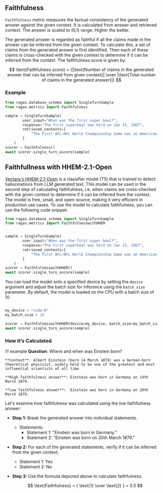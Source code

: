 ## Faithfulness

`Faithfulness` metric measures the factual consistency of the generated answer against the given context. It is calculated from answer and retrieved context. The answer is scaled to (0,1) range. Higher the better.

The generated answer is regarded as faithful if all the claims made in the answer can be inferred from the given context. To calculate this, a set of claims from the generated answer is first identified. Then each of these claims is cross-checked with the given context to determine if it can be inferred from the context. The faithfulness score is given by:

$$
\text{Faithfulness score} = {|\text{Number of claims in the generated answer that can be inferred from given context}| \over |\text{Total number of claims in the generated answer}|}
$$


### Example

```python
from ragas.database_schema import SingleTurnSample 
from ragas.metrics import Faithfulness

sample = SingleTurnSample(
        user_input="When was the first super bowl?",
        response="The first superbowl was held on Jan 15, 1967",
        retrieved_contexts=[
            "The First AFL–NFL World Championship Game was an American football game played on January 15, 1967, at the Los Angeles Memorial Coliseum in Los Angeles."
        ]
    )
scorer = Faithfulness()
await scorer.single_turn_ascore(sample)
```


## Faithfullness with HHEM-2.1-Open

[Vectara's HHEM-2.1-Open](https://vectara.com/blog/hhem-2-1-a-better-hallucination-detection-model/) is a classifier model (T5) that is trained to detect hallucinations from LLM generated text. This model can be used in the second step of calculating faithfulness, i.e. when claims are cross-checked with the given context to determine if it can be inferred from the context. The model is free, small, and open-source, making it very efficient in production use cases. To use the model to calculate faithfulness, you can use the following code snippet:

```python
from ragas.database_schema import SingleTurnSample 
from ragas.metrics import FaithfulnesswithHHEM


sample = SingleTurnSample(
        user_input="When was the first super bowl?",
        response="The first superbowl was held on Jan 15, 1967",
        retrieved_contexts=[
            "The First AFL–NFL World Championship Game was an American football game played on January 15, 1967, at the Los Angeles Memorial Coliseum in Los Angeles."
        ]
    )
scorer = FaithfulnesswithHHEM()
await scorer.single_turn_ascore(sample)

```

You can load the model onto a specified device by setting the `device` argument and adjust the batch size for inference using the `batch_size` parameter. By default, the model is loaded on the CPU with a batch size of 10

```python

my_device = "cuda:0"
my_batch_size = 10

scorer = FaithfulnesswithHHEM(device=my_device, batch_size=my_batch_size)
await scorer.single_turn_ascore(sample)
```


### How It’s Calculated 

!!! example
    **Question**: Where and when was Einstein born?

    **Context**: Albert Einstein (born 14 March 1879) was a German-born theoretical physicist, widely held to be one of the greatest and most influential scientists of all time

    **High faithfulness answer**: Einstein was born in Germany on 14th March 1879.

    **Low faithfulness answer**:  Einstein was born in Germany on 20th March 1879.

Let's examine how faithfulness was calculated using the low faithfulness answer:

- **Step 1:** Break the generated answer into individual statements.
    - Statements:
        - Statement 1: "Einstein was born in Germany."
        - Statement 2: "Einstein was born on 20th March 1879."

- **Step 2:** For each of the generated statements, verify if it can be inferred from the given context.
    - Statement 1: Yes
    - Statement 2: No

- **Step 3:** Use the formula depicted above to calculate faithfulness.

    $$
    \text{Faithfulness} = { \text{1} \over \text{2} } = 0.5
    $$
